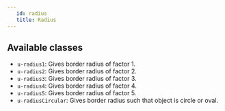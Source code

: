 ```yaml
---
   id: radius
   title: Radius
---
```


## Available classes

* `u-radius1`: Gives border radius of factor 1. 
* `u-radius2`: Gives border radius of factor 2. 
* `u-radius3`: Gives border radius of factor 3. 
* `u-radius4`: Gives border radius of factor 4. 
* `u-radius5`: Gives border radius of factor 5. 
* `u-radiusCircular`: Gives border radius such that object is circle or oval.
